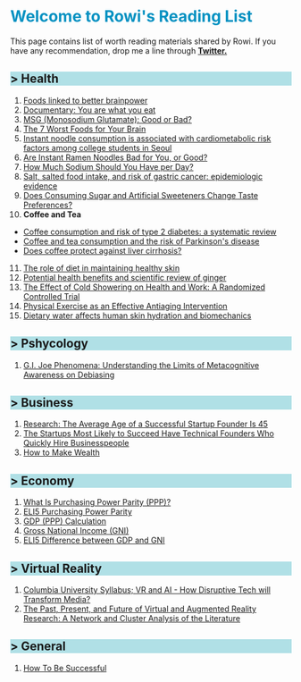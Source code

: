 <h1 style="color:#0492c2;"> Welcome to Rowi's Reading List </h1>

This page contains list of worth reading materials shared by Rowi. If you have any recommendation, drop me a line through [**Twitter.**](https://twitter.com/rowialfata)


<h2 style="background-color:powderblue;"> > Health </h2>

1. [Foods linked to better brainpower](https://www.health.harvard.edu/healthbeat/foods-linked-to-better-brainpower)
2. [Documentary: You are what you eat](https://www.youtube.com/watch?v=x4_FNTUhwVU)
3. [MSG (Monosodium Glutamate): Good or Bad?](https://www.healthline.com/nutrition/msg-good-or-bad#bottom-line)
4. [The 7 Worst Foods for Your Brain](https://www.healthline.com/nutrition/worst-foods-for-your-brain#TOC_TITLE_HDR_4)
5. [Instant noodle consumption is associated with cardiometabolic risk factors among college students in Seoul](https://www.ncbi.nlm.nih.gov/pmc/articles/PMC5449380/)
6. [Are Instant Ramen Noodles Bad for You, or Good?](https://www.healthline.com/nutrition/ramen-noodles)
7. [How Much Sodium Should You Have per Day?](https://www.healthline.com/nutrition/sodium-per-day)
8. [Salt, salted food intake, and risk of gastric cancer: epidemiologic evidence](https://pubmed.ncbi.nlm.nih.gov/15649247/)
9. [Does Consuming Sugar and Artificial Sweeteners Change Taste Preferences?](https://www.ncbi.nlm.nih.gov/pmc/articles/PMC4500487/)
10. <b> Coffee and Tea </b> <br>
  - [Coffee consumption and risk of type 2 diabetes: a systematic review](https://pubmed.ncbi.nlm.nih.gov/15998896/) <br>
  - [Coffee and tea consumption and the risk of Parkinson's disease](https://pubmed.ncbi.nlm.nih.gov/17712848/) <br>
  - [Does coffee protect against liver cirrhosis?](https://pubmed.ncbi.nlm.nih.gov/11897178/)
11. [The role of diet in maintaining healthy skin](https://www.researchgate.net/publication/330026831_The_role_of_diet_in_maintaining_healthy_skin)
12. [Potential health benefits and scientific review of ginger](https://academicjournals.org/journal/JPP/article-full-text-pdf/56E54E164970)
13. [The Effect of Cold Showering on Health and Work: A Randomized Controlled Trial](https://www.ncbi.nlm.nih.gov/pmc/articles/PMC5025014/)
14. [Physical Exercise as an Effective Antiaging Intervention](https://www.ncbi.nlm.nih.gov/pmc/articles/PMC5457745/?log$=activity)
15. [Dietary water affects human skin hydration and biomechanics](https://www.ncbi.nlm.nih.gov/pmc/articles/PMC4529263/)

<h2 style="background-color:powderblue;"> > Pshycology </h2>

1. [G.I. Joe Phenomena: Understanding the Limits of Metacognitive Awareness on Debiasing](https://www.hbs.edu/ris/Publication%20Files/21-084_436ebba8-c832-4922-bb6e-49d000a77df3.pdf)

<h2 style="background-color:powderblue;"> > Business</h2>

1. [Research: The Average Age of a Successful Startup Founder Is 45](https://hbr.org/2018/07/research-the-average-age-of-a-successful-startup-founder-is-45)
2. [The Startups Most Likely to Succeed Have Technical Founders Who Quickly Hire Businesspeople](https://hbr.org/2017/11/the-startups-most-likely-to-succeed-have-technical-founders-who-quickly-hire-businesspeople)
3. [How to Make Wealth](http://www.paulgraham.com/wealth.html)


<h2 style="background-color:powderblue;"> > Economy </h2>

1. [What Is Purchasing Power Parity (PPP)?](https://www.investopedia.com/updates/purchasing-power-parity-ppp/)
2. [ELI5 Purchasing Power Parity](https://www.reddit.com/r/explainlikeimfive/comments/5c5pay/eli5_what_is_purchasing_power_parity/)
3. [GDP (PPP) Calculation](https://www.youtube.com/watch?v=g8dSoxmoBsg)
4. [Gross National Income (GNI)](https://en.m.wikipedia.org/wiki/Gross_national_income)
5. [ELI5 Difference between GDP and GNI](https://www.reddit.com/r/explainlikeimfive/comments/vqcfw/eli5_what_is_gross_domestic_product_gdp/)


<h2 style="background-color:powderblue;"> > Virtual Reality </h2>

1. [Columbia University Syllabus; VR and AI - How Disruptive Tech will Transform Media?](https://www0.gsb.columbia.edu/courses/syllabus/Virtual%20Reality%20%26%20Artificial%20Intelligence%3A%20How%20Disruptive%20Technologies%20will%20Transform%20Media.pdf?_ga=2.43543276.812072786.1627373496-2114642757.1627193663)
2. [The Past, Present, and Future of Virtual and Augmented Reality Research: A Network and Cluster Analysis of the Literature](https://www.frontiersin.org/articles/10.3389/fpsyg.2018.02086/full)


<h2 style="background-color:powderblue;"> > General </h2>

1. [How To Be Successful](https://blog.samaltman.com/how-to-be-successful)
